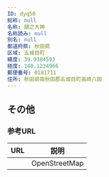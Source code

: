 ```yaml
---
ID: dyq50
総称: null
名称: 舘之大神
名称読み: null
別名: null
都道府県: 秋田県
区域: 五城目町
緯度: 39.9384593
経度: 140.1234966
郵便番号: 0181711
住所: 秋田県南秋田郡五城目町高崎八田
---
```


## その他

### 参考URL

| URL | 説明          |
| --- | ------------- |
|     | OpenStreetMap |
